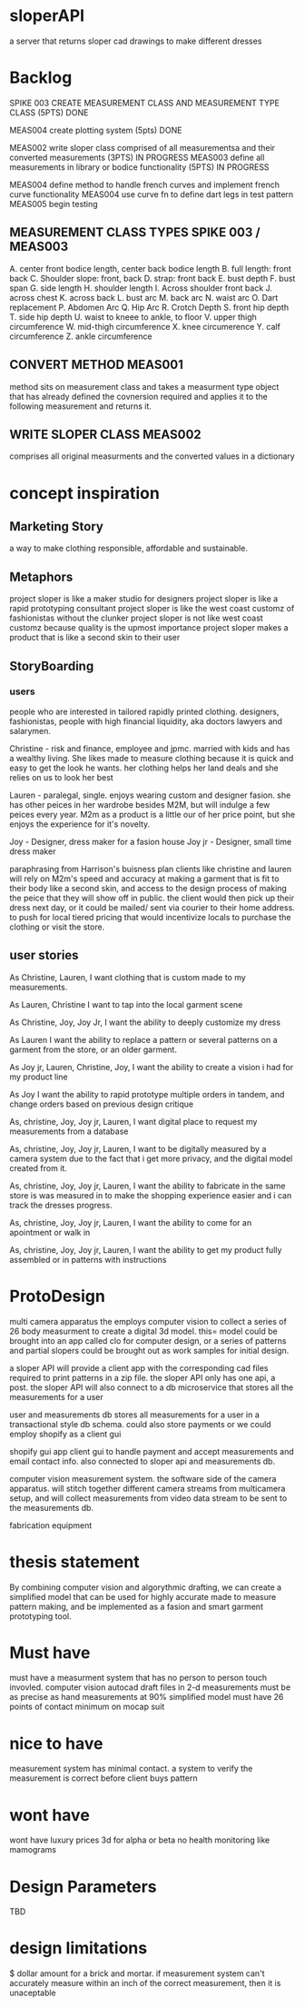 # sloperAPI
a server that returns sloper cad drawings to make different dresses


# Backlog
SPIKE 003  CREATE MEASUREMENT CLASS AND MEASUREMENT TYPE CLASS (5PTS) DONE

MEAS004 create plotting system (5pts) DONE

MEAS002 write sloper class comprised of all measurementsa and their converted measurements (3PTS) IN PROGRESS
MEAS003 define all measurements in library or bodice functionality (5PTS) IN PROGRESS

MEAS004 define method to handle french curves and implement french curve functionality 
MEAS004 use curve fn to define dart legs in test pattern
MEAS005 begin testing

## MEASUREMENT CLASS TYPES SPIKE 003 / MEAS003
A. center front bodice length, center back bodice length
B. full length: front back
C. Shoulder slope: front, back
D. strap: front back
E. bust depth
F. bust span
G. side length
H. shoulder length
I. Across shoulder front back
J. across chest 
K. across back
L. bust arc
M. back arc
N. waist arc
O. Dart replacement
P. Abdomen Arc
Q. Hip Arc
R. Crotch Depth
S. front hip depth
T. side hip depth
U. waist to kneee to ankle, to floor
V. upper thigh circumference
W. mid-thigh circumference
X. knee circumerence
Y. calf circumference
Z. ankle circumference

## CONVERT METHOD MEAS001
method sits on measurement class and takes a measurment type object that has already defined the covnersion required and applies it to the following measurement and returns it. 

## WRITE SLOPER CLASS MEAS002
comprises all original measurments and the converted values in a dictionary

# concept inspiration

## Marketing Story
a way to make clothing responsible, affordable and sustainable.

## Metaphors
project sloper is like a maker studio for designers
project sloper is like a rapid prototyping consultant
project sloper is like the west coast customz of fashionistas without the clunker
project sloper is not like west coast customz because quality is the upmost importance
project sloper makes a product that is like a second skin to their user

## StoryBoarding
### users
people who are interested in tailored rapidly printed clothing.
designers, fashionistas, people with high financial liquidity, aka doctors lawyers and salarymen. 

Christine - risk and finance, employee and jpmc. married with kids and has a wealthy living. She likes made to measure clothing because it is quick and easy to get the look he wants. her clothing helps her land deals and she relies on us to look her best

Lauren - paralegal, single. enjoys wearing custom and designer fasion. she has other peices in her wardrobe besides M2M, but will indulge a few peices every year. M2m as a product is a little our of her price point, but she enjoys the experience for it's novelty.

Joy - Designer, dress maker for a fasion house
Joy jr - Designer, small time dress maker

paraphrasing from Harrison's buisness plan
clients like christine and lauren will rely on M2m's speed and accuracy at making a garment that is fit to their body like a second skin, and access to the design process of making the peice that they will show off in public. the client would then pick up their dress next day, or it could be mailed/ sent via courier to their home address. to push for local tiered pricing that would incentivize locals to purchase the clothing or visit the store.

## user stories

As 
Christine, 
Lauren,
I want clothing that is custom made to my measurements.

As 
Lauren, 
Christine 
I want to tap into the local garment scene

As 
Christine,
Joy,
Joy Jr,
I want the ability to deeply customize my dress

As 
Lauren
I want the ability to replace a pattern or several patterns
on a garment from the store, or an older garment.

As 
Joy jr,
Lauren,
Christine,
Joy,
I want the ability to create a vision i had for my product line

As 
Joy 
I want the ability to rapid prototype multiple orders in tandem, and change orders based on previous design critique

As, 
christine, 
Joy,
Joy jr,
Lauren,
I want digital place to request my measurements from a database

As, 
christine, 
Joy,
Joy jr,
Lauren,
I want to be digitally measured by a camera system due to the fact that i get more privacy, and the digital model created from it.


As, 
christine, 
Joy,
Joy jr,
Lauren,
I want the ability to fabricate in the same store is was measured in to make the shopping experience easier and i can track the dresses progress. 


As, 
christine, 
Joy,
Joy jr,
Lauren,
I want the ability to come for an apointment or walk in


As, 
christine, 
Joy,
Joy jr,
Lauren,
I want the ability to get my product fully assembled or in patterns with instructions

# ProtoDesign
multi camera apparatus the employs computer vision to collect a series of 26 body measurment to create a digital 3d model. 
this= model could be brought into an app called clo for computer design, or a series of patterns and partial slopers could be brought out as work samples for initial design. 

a sloper API will provide a client app with the corresponding cad files required to print patterns in a zip file. the sloper API only has one api, a post. the sloper API will also connect to a db microservice that stores all the measurements for a user

user and measurements db
stores all measurements for a user in a transactional style db schema. could also store payments or we could employ shopify as a client gui

shopify gui app
client gui to handle payment and accept measurements and email contact info. also connected to sloper api and measurements db. 

computer vision measurement system. 
the software side of the camera apparatus. will stitch together different camera streams from multicamera setup, and will collect measurements from video data stream to be sent to the measurements db. 

fabrication equipment

# thesis statement
By combining computer vision and algorythmic drafting, we can create a simplified model that can be used for highly accurate made to measure pattern making, and be implemented as a fasion and smart garment prototyping tool. 

# Must have
must have a measurment system that has no person to person touch invovled.
computer vision
autocad draft files in 2-d
measurements must be as precise as hand measurements at 90%
simplified model
    must have 26 points of contact minimum on mocap suit

# nice to have
measurement system has minimal contact.
a system to verify the measurement is correct before client buys pattern


# wont have
wont have luxury prices
3d for alpha or beta
no health monitoring like mamograms
# Design Parameters
TBD

# design limitations
$ dollar amount for a brick and mortar.
if measurement system can't accurately measure within an inch of the correct measurement, then it is unaceptable

